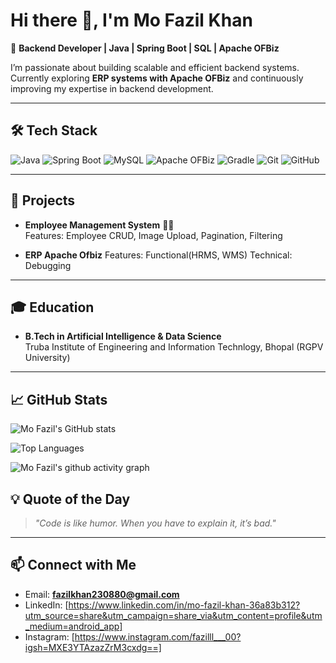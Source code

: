 # Hi there 👋, I'm Mo Fazil Khan  

🚀 **Backend Developer | Java | Spring Boot | SQL | Apache OFBiz**  

I’m passionate about building scalable and efficient backend systems.  
Currently exploring **ERP systems with Apache OFBiz** and continuously improving my expertise in backend development.

---

## 🛠️ Tech Stack
![Java](https://img.shields.io/badge/Java-ED8B00?style=for-the-badge&logo=openjdk&logoColor=white)
![Spring Boot](https://img.shields.io/badge/Spring%20Boot-6DB33F?style=for-the-badge&logo=springboot&logoColor=white)
![MySQL](https://img.shields.io/badge/MySQL-4479A1?style=for-the-badge&logo=mysql&logoColor=white)
![Apache OFBiz](https://img.shields.io/badge/Apache%20OFBiz-EE0000?style=for-the-badge&logo=apache&logoColor=white)
![Gradle](https://img.shields.io/badge/Gradle-02303A?style=for-the-badge&logo=gradle&logoColor=white)
![Git](https://img.shields.io/badge/Git-F05032?style=for-the-badge&logo=git&logoColor=white)
![GitHub](https://img.shields.io/badge/GitHub-181717?style=for-the-badge&logo=github&logoColor=white)

---

## 📂 Projects
- **Employee Management System** 🧑‍💼  
  Features: Employee CRUD, Image Upload, Pagination, Filtering  

- **ERP Apache Ofbiz**
  Features: Functional(HRMS, WMS)
            Technical: Debugging
---

## 🎓 Education
- **B.Tech in Artificial Intelligence & Data Science**  
  Truba Institute of Engineering and Information Technlogy, Bhopal (RGPV University)  

---

## 📈 GitHub Stats
![Mo Fazil's GitHub stats](https://github-readme-stats.vercel.app/api?username=MOFAZILKHAN&show_icons=true&theme=tokyonight)

![Top Languages](https://github-readme-stats.vercel.app/api/top-langs/?username=MOFAZILKHAN&layout=compact&theme=tokyonight)

![Mo Fazil's github activity graph](https://github-readme-activity-graph.vercel.app/graph?username=MOFAZILKHAN&theme=tokyo-night)


## 💡 Quote of the Day
> *"Code is like humor. When you have to explain it, it’s bad."*  

---

## 📫 Connect with Me
- Email: **fazilkhan230880@gmail.com**  
- LinkedIn: [https://www.linkedin.com/in/mo-fazil-khan-36a83b312?utm_source=share&utm_campaign=share_via&utm_content=profile&utm_medium=android_app]
- Instagram: [https://www.instagram.com/fazilll___00?igsh=MXE3YTAzazZrM3cxdg==]
